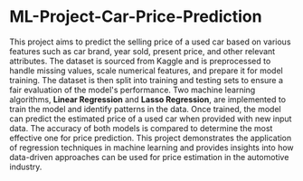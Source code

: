 # ML-Project-Car-Price-Prediction 

This project aims to predict the selling price of a used car based on various features such as car brand, year sold, present price, and other relevant attributes. The dataset is sourced from Kaggle and is preprocessed to handle missing values, scale numerical features, and prepare it for model training. The dataset is then split into training and testing sets to ensure a fair evaluation of the model's performance. Two machine learning algorithms, **Linear Regression** and **Lasso Regression**, are implemented to train the model and identify patterns in the data. Once trained, the model can predict the estimated price of a used car when provided with new input data. The accuracy of both models is compared to determine the most effective one for price prediction. This project demonstrates the application of regression techniques in machine learning and provides insights into how data-driven approaches can be used for price estimation in the automotive industry.
